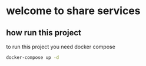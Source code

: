 # welcome to share services


## how run this project

to run this project you need docker compose

```sh
docker-compose up -d
```
